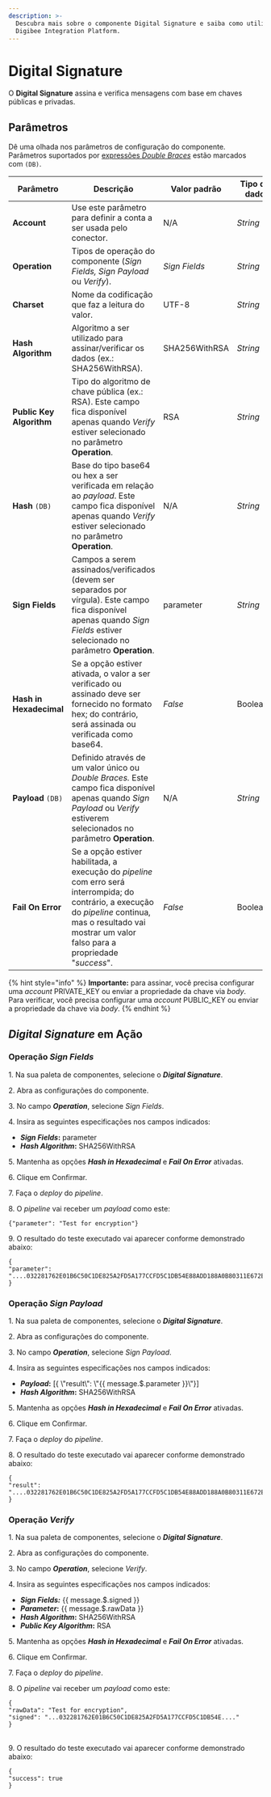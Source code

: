 ```yaml
---
description: >-
  Descubra mais sobre o componente Digital Signature e saiba como utilizá-lo na
  Digibee Integration Platform.
---
```


# Digital Signature

O **Digital Signature** assina e verifica mensagens com base em chaves públicas e privadas.

## Parâmetros

Dê uma olhada nos parâmetros de configuração do componente. Parâmetros suportados por [expressões _Double Braces_](https://docs.digibee.com/documentation/v/pt-br/build/double-braces) estão marcados com `(DB)`.

<table data-full-width="true"><thead><tr><th>Parâmetro</th><th width="350">Descrição</th><th width="137.75">Valor padrão</th><th>Tipo de dado</th></tr></thead><tbody><tr><td><strong>Account</strong></td><td>Use este parâmetro para definir a conta a ser usada pelo conector.</td><td>N/A</td><td><em>String</em></td></tr><tr><td><strong>Operation</strong></td><td>Tipos de operação do componente (<em>Sign Fields, Sign Payload</em> ou <em>Verify</em>).</td><td><em>Sign Fields</em></td><td><em>String</em></td></tr><tr><td><strong>Charset</strong></td><td>Nome da codificação que faz a leitura do valor.</td><td>UTF-8</td><td><em>String</em></td></tr><tr><td><strong>Hash Algorithm</strong></td><td>Algoritmo a ser utilizado para assinar/verificar os dados (ex.: SHA256WithRSA).</td><td>SHA256WithRSA</td><td><em>String</em></td></tr><tr><td><strong>Public Key Algorithm</strong></td><td>Tipo do algoritmo de chave pública (ex.: RSA). Este campo fica disponível apenas quando <em>Verify</em> estiver selecionado no parâmetro <strong>Operation</strong>.</td><td>RSA</td><td><em>String</em></td></tr><tr><td><strong>Hash</strong> <code>(DB)</code></td><td>Base do tipo base64 ou hex a ser verificada em relação ao <em>payload</em>. Este campo fica disponível apenas quando <em>Verify</em> estiver selecionado no parâmetro <strong>Operation</strong>.</td><td>N/A</td><td><em>String</em></td></tr><tr><td><strong>Sign Fields</strong></td><td>Campos a serem assinados/verificados (devem ser separados por vírgula). Este campo fica disponível apenas quando <em>Sign Fields</em> estiver selecionado no parâmetro <strong>Operation</strong>.</td><td>parameter</td><td><em>String</em></td></tr><tr><td><strong>Hash in Hexadecimal</strong></td><td>Se a opção estiver ativada, o valor a ser verificado ou assinado deve ser fornecido no formato hex; do contrário, será assinada ou verificada como base64.</td><td><em>False</em></td><td>Booleano</td></tr><tr><td><strong>Payload</strong> <code>(DB)</code></td><td>Definido através de um valor único ou <em>Double Braces.</em> Este campo fica disponível apenas quando <em>Sign Payload</em> ou <em>Verify</em> estiverem selecionados no parâmetro <strong>Operation</strong>.</td><td>N/A</td><td><em>String</em></td></tr><tr><td><strong>Fail On Error</strong></td><td>Se a opção estiver habilitada, a execução do <em>pipeline</em> com erro será interrompida; do contrário, a execução do <em>pipeline</em> continua, mas o resultado vai mostrar um valor falso para a propriedade "<em>success</em>".</td><td><em>False</em></td><td>Booleano</td></tr></tbody></table>

{% hint style="info" %}
**Importante:** para assinar, você precisa configurar uma _account_ PRIVATE\_KEY ou enviar a propriedade da chave via _body_. Para verificar, você precisa configurar uma _account_ PUBLIC\_KEY ou enviar a propriedade da chave via _body_.
{% endhint %}

## _Digital Signature_ em Ação <a href="#digital-signature-em-ao" id="digital-signature-em-ao"></a>

### Operação _Sign Fields_ <a href="#operao-sign-fields" id="operao-sign-fields"></a>

1\. Na sua paleta de componentes, selecione o _**Digital Signature**_.

2\. Abra as configurações do componente.

3\. No campo _**Operation**_, selecione _Sign Fields_.

4\. Insira as seguintes especificações nos campos indicados:

* _**Sign Fields**_**:** parameter
* _**Hash Algorithm**_**:** SHA256WithRSA

5\. Mantenha as opções _**Hash in Hexadecimal**_ e _**Fail On Error**_ ativadas.

6\. Clique em Confirmar.

7\. Faça o _deploy_ do _pipeline_.

8\. O _pipeline_ vai receber um _payload_ como este:

```
{"parameter": "Test for encryption"}
```

9\. O resultado do teste executado vai aparecer conforme demonstrado abaixo:

```
{
"parameter": "....032281762E01B6C50C1DE825A2FD5A177CCFD5C1DB54E88ADD188A0B80311E672EDE5F8B......"
}
```

### Operação _Sign Payload_ <a href="#operao-sign-payload" id="operao-sign-payload"></a>

1\. Na sua paleta de componentes, selecione o _**Digital Signature**_.

2\. Abra as configurações do componente.

3\. No campo _**Operation**_, selecione _Sign Payload_.

4\. Insira as seguintes especificações nos campos indicados:

* _**Payload**_**:** \[{ \\"result\\": \\"\{{ message.$.parameter \}}\\"}]
* _**Hash Algorithm**_**:** SHA256WithRSA

5\. Mantenha as opções _**Hash in Hexadecimal**_ e _**Fail On Error**_ ativadas.

6\. Clique em Confirmar.

7\. Faça o _deploy_ do _pipeline_.

8\. O resultado do teste executado vai aparecer conforme demonstrado abaixo:

```
{
"result": "....032281762E01B6C50C1DE825A2FD5A177CCFD5C1DB54E88ADD188A0B80311E672EDE5F8B......"
}
```

### Operação _Verify_ <a href="#operao-verify" id="operao-verify"></a>

1\. Na sua paleta de componentes, selecione o _**Digital Signature**_.

2\. Abra as configurações do componente.

3\. No campo _**Operation**_, selecione _Verify_.

4\. Insira as seguintes especificações nos campos indicados:

* _**Sign Fields:**_ \{{ message.$.signed \}}
* _**Parameter**_**:** \{{ message.$.rawData \}}
* _**Hash Algorithm**_**:** SHA256WithRSA
* _**Public Key Algorithm**_**:** RSA

5\. Mantenha as opções _**Hash in Hexadecimal**_ e _**Fail On Error**_ ativadas.

6\. Clique em Confirmar.

7\. Faça o _deploy_ do _pipeline_.

8\. O _pipeline_ vai receber um _payload_ como este:

```
{
"rawData": "Test for encryption",
"signed": "...032281762E01B6C50C1DE825A2FD5A177CCFD5C1DB54E...."
}
```

\
9\. O resultado do teste executado vai aparecer conforme demonstrado abaixo:

```
{
"success": true
}
```
